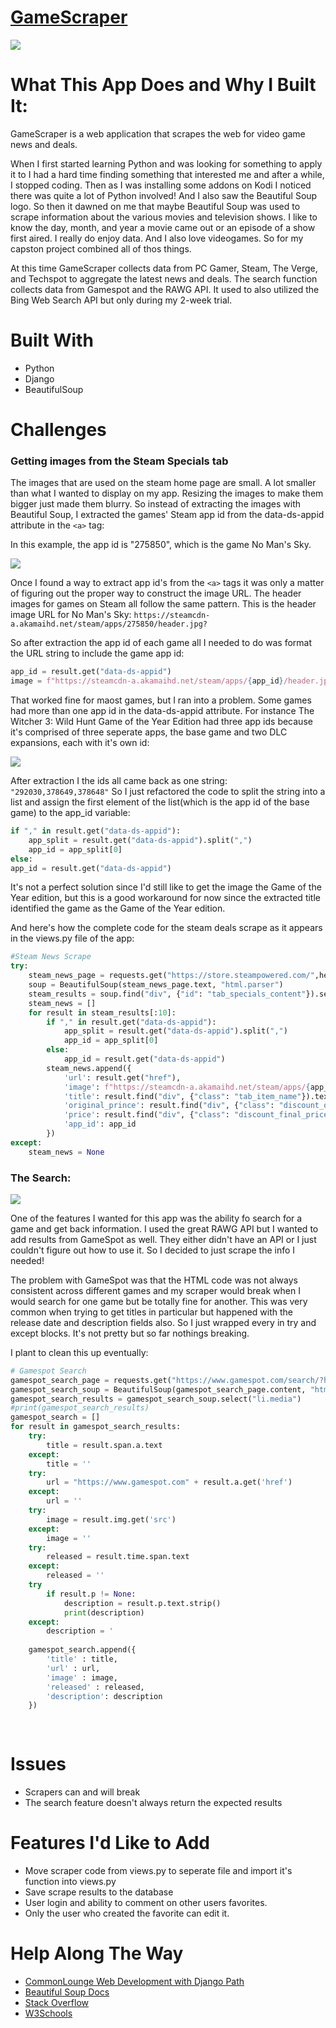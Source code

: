 # [GameScraper](https://mighty-oasis-10011.herokuapp.com/)
![](https://github.com/TR-1000/GameScraper/blob/master/staticfiles/img/GameCapture.PNG?raw=true)

# What This App Does and Why I Built It:
GameScraper is a web application that scrapes the web for video game news and deals. 

When I first started learning Python and was looking for something to apply it to I had a hard time finding something that interested me and after a while, I stopped coding. Then as I was installing some addons on Kodi I noticed there was quite a lot of Python involved! And I also saw the Beautiful Soup logo. So then it dawned on me that maybe Beautiful Soup was used to scrape information about the various movies and television shows. I like to know the day, month, and year a movie came out or an episode of a show first aired. I really do enjoy data. And I also love videogames. So for my capston project combined all of thos things.

At this time GameScraper collects data from PC Gamer, Steam, The Verge, and Techspot to aggregate the latest news and deals. The search function collects data from Gamespot and the RAWG API. It used to also utilized the Bing Web Search API but only during my 2-week trial.

# Built With
* Python
* Django
* BeautifulSoup

# Challenges

### Getting images from the Steam Specials tab
The images that are used on the steam home page are small. A lot smaller than what I wanted to display on my app. Resizing the images to make them bigger just made them blurry. So instead of extracting the images with Beautiful Soup, I extracted the games' Steam app id from the data-ds-appid attribute in the `<a>` tag:

In this example, the app id is "275850", which is the game No Man's Sky.

![](https://github.com/TR-1000/GameScraper/blob/master/staticfiles/img/CaptureInspect.PNG?raw=true)

Once I found a way to extract app id's from the `<a>` tags it was only a matter of figuring out the proper way to construct the image URL. The header images for games on Steam all follow the same pattern. This is the header image URL for No Man's Sky: 
`https://steamcdn-a.akamaihd.net/steam/apps/275850/header.jpg?`

So after extraction the app id of each game all I needed to do was format the URL string to include the game app id:
```python
app_id = result.get("data-ds-appid")
image = f"https://steamcdn-a.akamaihd.net/steam/apps/{app_id}/header.jpg?"
```

That worked fine for maost games, but I ran into a problem. Some games had more than one app id in the data-ds-appid attribute. For instance The Witcher 3: Wild Hunt Game of the Year Edition had three app ids because it's comprised of three seperate apps, the base game and two DLC expansions, each with it's own id:

![](https://github.com/TR-1000/GameScraper/blob/master/staticfiles/img/CaptureInspectWitcher.png?raw=true)


After extraction I the ids all came back as one string: `"292030,378649,378648"` So I just refactored the code to split the string into a list and assign the first element of the list(which is the app id of the base game) to the app_id variable:
```python
if "," in result.get("data-ds-appid"):
    app_split = result.get("data-ds-appid").split(",")
    app_id = app_split[0]
else:
app_id = result.get("data-ds-appid")
```
It's not a perfect solution since I'd still like to get the image the Game of the Year edition, but this is a good workaround for now since the extracted title identified the game as the Game of the Year edition. 

And here's how the complete code for the steam deals scrape as it appears in the views.py file of the app:
<br/>

```python
#Steam News Scrape
try:
    steam_news_page = requests.get("https://store.steampowered.com/",headers={"User-Agent":"Defined"})
    soup = BeautifulSoup(steam_news_page.text, "html.parser")
    steam_results = soup.find("div", {"id": "tab_specials_content"}).select("a")
    steam_news = []
    for result in steam_results[:10]:
        if "," in result.get("data-ds-appid"):
            app_split = result.get("data-ds-appid").split(",")
            app_id = app_split[0]
        else:
            app_id = result.get("data-ds-appid")
        steam_news.append({
            'url': result.get("href"),
            'image': f"https://steamcdn-a.akamaihd.net/steam/apps/{app_id}/header.jpg",
            'title': result.find("div", {"class": "tab_item_name"}).text,
            'original_prince': result.find("div", {"class": "discount_original_price"}).text,
            'price': result.find("div", {"class": "discount_final_price"}).text,
            'app_id': app_id
        })
except:
    steam_news = None
```

### The Search:
![](https://github.com/TR-1000/GameScraper/blob/master/staticfiles/img/CaptureSearch.PNG?raw=true)


One of the features I wanted for this app was the ability fo search for a game and get back information. I used the great RAWG API but I wanted to add results from GameSpot as well. They either didn't have an API or I just couldn't figure out how to use it. So I decided to just scrape the info I needed! 

The problem with GameSpot was that the HTML code was not always consistent across different games and my scraper would break when I would search for one game but be totally fine for another. This was very common when trying to get titles in particular but happened with the release date and description fields also. So I just wrapped every in try and except blocks. It's not pretty but so far nothings breaking. 

I plant to clean this up eventually:
```python
# Gamespot Search
gamespot_search_page = requests.get("https://www.gamespot.com/search/?header=1&q=" + game_title,headers={"User-Agent":"Defined"})
gamespot_search_soup = BeautifulSoup(gamespot_search_page.content, "html.parser")
gamespot_search_results = gamespot_search_soup.select("li.media")
#print(gamespot_search_results)
gamespot_search = []
for result in gamespot_search_results:
    try:
        title = result.span.a.text
    except:
        title = ''
    try:
        url = "https://www.gamespot.com" + result.a.get('href')
    except:
        url = ''
    try:
        image = result.img.get('src')
    except:
        image = ''
    try:
        released = result.time.span.text
    except:
        released = ''
    try
        if result.p != None:
            description = result.p.text.strip()
            print(description)
    except:
        description = '
    
    gamespot_search.append({
        'title' : title,
        'url' : url,
        'image' : image,
        'released' : released,
        'description': description
    })
    
  
```


# Issues
* Scrapers can and will break
* The search feature doesn't always return the expected results


# Features I'd Like to Add
* Move scraper code from views.py to seperate file and import it's function into views.py
* Save scrape results to the database
* User login and ability to comment on other users favorites.
* Only the user who created the favorite can edit it.


# Help Along The Way
* [CommonLounge Web Development with Django Path](https://https://www.commonlounge.com//)
* [Beautiful Soup Docs](https://www.crummy.com/software/BeautifulSoup/bs4/doc/)
* [Stack Overflow](https://stackoverflow.com/)
* [W3Schools](https://www.w3schools.com/howto/howto_css_tooltip.asp)
